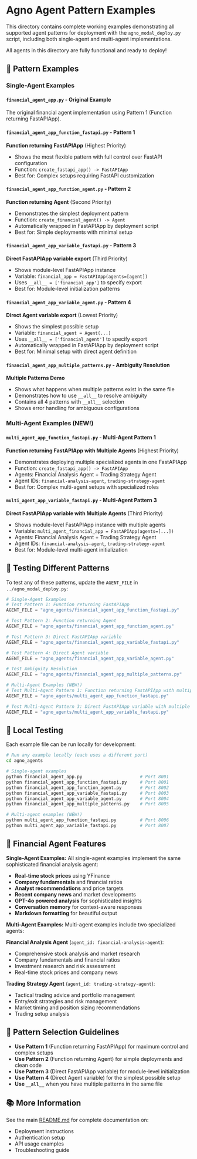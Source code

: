 # Agno Agent Pattern Examples

This directory contains complete working examples demonstrating all supported agent patterns for deployment with the `agno_modal_deploy.py` script, including both single-agent and multi-agent implementations.

All agents in this directory are fully functional and ready to deploy!

## 📁 Pattern Examples

### Single-Agent Examples

#### `financial_agent_app.py` - Original Example
The original financial agent implementation using Pattern 1 (Function returning FastAPIApp).

#### `financial_agent_app_function_fastapi.py` - Pattern 1
**Function returning FastAPIApp** (Highest Priority)
- Shows the most flexible pattern with full control over FastAPI configuration
- Function: `create_fastapi_app() -> FastAPIApp`
- Best for: Complex setups requiring FastAPI customization

#### `financial_agent_app_function_agent.py` - Pattern 2  
**Function returning Agent** (Second Priority)
- Demonstrates the simplest deployment pattern
- Function: `create_financial_agent() -> Agent`
- Automatically wrapped in FastAPIApp by deployment script
- Best for: Simple deployments with minimal setup

#### `financial_agent_app_variable_fastapi.py` - Pattern 3
**Direct FastAPIApp variable export** (Third Priority)
- Shows module-level FastAPIApp instance
- Variable: `financial_app = FastAPIApp(agents=[agent])`
- Uses `__all__ = ['financial_app']` to specify export
- Best for: Module-level initialization patterns

#### `financial_agent_app_variable_agent.py` - Pattern 4
**Direct Agent variable export** (Lowest Priority)
- Shows the simplest possible setup
- Variable: `financial_agent = Agent(...)`
- Uses `__all__ = ['financial_agent']` to specify export
- Automatically wrapped in FastAPIApp by deployment script
- Best for: Minimal setup with direct agent definition

#### `financial_agent_app_multiple_patterns.py` - Ambiguity Resolution
**Multiple Patterns Demo**
- Shows what happens when multiple patterns exist in the same file
- Demonstrates how to use `__all__` to resolve ambiguity
- Contains all 4 patterns with `__all__` selection
- Shows error handling for ambiguous configurations

### Multi-Agent Examples (NEW!)

#### `multi_agent_app_function_fastapi.py` - Multi-Agent Pattern 1
**Function returning FastAPIApp with Multiple Agents** (Highest Priority)
- Demonstrates deploying multiple specialized agents in one FastAPIApp
- Function: `create_fastapi_app() -> FastAPIApp`
- Agents: Financial Analysis Agent + Trading Strategy Agent
- Agent IDs: `financial-analysis-agent`, `trading-strategy-agent`
- Best for: Complex multi-agent setups with specialized roles

#### `multi_agent_app_variable_fastapi.py` - Multi-Agent Pattern 3  
**Direct FastAPIApp variable with Multiple Agents** (Third Priority)
- Shows module-level FastAPIApp instance with multiple agents
- Variable: `multi_agent_financial_app = FastAPIApp(agents=[...])`
- Agents: Financial Analysis Agent + Trading Strategy Agent
- Agent IDs: `financial-analysis-agent`, `trading-strategy-agent`
- Best for: Module-level multi-agent initialization

## 🚀 Testing Different Patterns

To test any of these patterns, update the `AGENT_FILE` in `../agno_modal_deploy.py`:

```python
# Single-Agent Examples
# Test Pattern 1: Function returning FastAPIApp
AGENT_FILE = "agno_agents/financial_agent_app_function_fastapi.py"

# Test Pattern 2: Function returning Agent  
AGENT_FILE = "agno_agents/financial_agent_app_function_agent.py"

# Test Pattern 3: Direct FastAPIApp variable
AGENT_FILE = "agno_agents/financial_agent_app_variable_fastapi.py"

# Test Pattern 4: Direct Agent variable
AGENT_FILE = "agno_agents/financial_agent_app_variable_agent.py"

# Test Ambiguity Resolution
AGENT_FILE = "agno_agents/financial_agent_app_multiple_patterns.py"

# Multi-Agent Examples (NEW!)
# Test Multi-Agent Pattern 1: Function returning FastAPIApp with multiple agents
AGENT_FILE = "agno_agents/multi_agent_app_function_fastapi.py"

# Test Multi-Agent Pattern 3: Direct FastAPIApp variable with multiple agents
AGENT_FILE = "agno_agents/multi_agent_app_variable_fastapi.py"
```

## 🧪 Local Testing

Each example file can be run locally for development:

```bash
# Run any example locally (each uses a different port)
cd agno_agents

# Single-agent examples
python financial_agent_app.py                      # Port 8001
python financial_agent_app_function_fastapi.py     # Port 8001  
python financial_agent_app_function_agent.py       # Port 8002
python financial_agent_app_variable_fastapi.py     # Port 8003
python financial_agent_app_variable_agent.py       # Port 8004
python financial_agent_app_multiple_patterns.py    # Port 8005

# Multi-agent examples (NEW!)
python multi_agent_app_function_fastapi.py         # Port 8006
python multi_agent_app_variable_fastapi.py         # Port 8007
```

## 🎯 Financial Agent Features

**Single-Agent Examples:**
All single-agent examples implement the same sophisticated financial analysis agent:
- **Real-time stock prices** using YFinance
- **Company fundamentals** and financial ratios
- **Analyst recommendations** and price targets
- **Recent company news** and market developments
- **GPT-4o powered analysis** for sophisticated insights
- **Conversation memory** for context-aware responses
- **Markdown formatting** for beautiful output

**Multi-Agent Examples:**
Multi-agent examples include two specialized agents:

**Financial Analysis Agent** (`agent_id: financial-analysis-agent`):
- Comprehensive stock analysis and market research
- Company fundamentals and financial ratios
- Investment research and risk assessment
- Real-time stock prices and company news

**Trading Strategy Agent** (`agent_id: trading-strategy-agent`):
- Tactical trading advice and portfolio management
- Entry/exit strategies and risk management
- Market timing and position sizing recommendations
- Trading setup analysis

## 🔧 Pattern Selection Guidelines

- **Use Pattern 1** (Function returning FastAPIApp) for maximum control and complex setups
- **Use Pattern 2** (Function returning Agent) for simple deployments and clean code
- **Use Pattern 3** (Direct FastAPIApp variable) for module-level initialization 
- **Use Pattern 4** (Direct Agent variable) for the simplest possible setup
- **Use `__all__`** when you have multiple patterns in the same file

## 📚 More Information

See the main [README.md](../README.md) for complete documentation on:
- Deployment instructions
- Authentication setup
- API usage examples
- Troubleshooting guide 